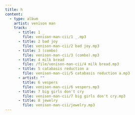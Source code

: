 ```yaml
---
title: h
content:
  - type: album
    artist: venïson man
    track:
      - title: 1 _
        file: venison-man-cii/1 _.mp3
      - title: 2 bad joy
        file: venison-man-cii/2 bad joy.mp3
      - title: 3 (combo)
        file: venison-man-cii/3 (combo).mp3
      - title: 4 milk bread
        file: /file/venison-man-cii/4 milk bread.mp3
      - title: 5 catabasis reduction a
        file: venison-man-cii/5 catabasis reduction a.mp3
      - artist: ""
        title: 6 vespers
        file: venison-man-cii/6 vespers.mp3
      - title: 7 big girls don't cry
        file: venison-man-cii/7 big girls don't cry.mp3
      - title: 8 jewelry
        file: venison-man-cii/jewelry.mp3
---
```

